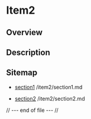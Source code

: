 # Item2

## Overview

## Description

## Sitemap
* [section1](section1.md) /item2/section1.md

* [section2](section2.md) /item2/section2.md

// --- end of file --- //